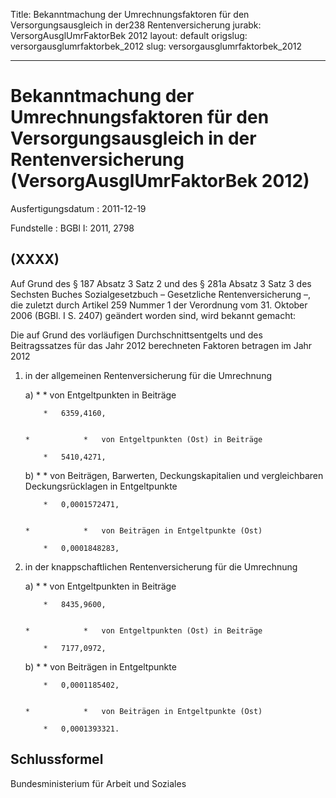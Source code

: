 Title: Bekanntmachung der Umrechnungsfaktoren für den Versorgungsausgleich in der238
  Rentenversicherung
jurabk: VersorgAusglUmrFaktorBek 2012
layout: default
origslug: versorgausglumrfaktorbek_2012
slug: versorgausglumrfaktorbek_2012

---

# Bekanntmachung der Umrechnungsfaktoren für den Versorgungsausgleich in der Rentenversicherung (VersorgAusglUmrFaktorBek 2012)

Ausfertigungsdatum
:   2011-12-19

Fundstelle
:   BGBl I: 2011, 2798


## (XXXX)

Auf Grund des § 187 Absatz 3 Satz 2 und des § 281a Absatz 3 Satz 3 des
Sechsten Buches Sozialgesetzbuch – Gesetzliche Rentenversicherung –,
die zuletzt durch Artikel 259 Nummer 1 der Verordnung vom 31. Oktober
2006 (BGBl. I S. 2407) geändert worden sind, wird bekannt gemacht:

Die auf Grund des vorläufigen Durchschnittsentgelts und des
Beitragssatzes für das Jahr 2012 berechneten Faktoren betragen im Jahr
2012

1.  in der allgemeinen Rentenversicherung für die Umrechnung

    a)
        *            *   von Entgeltpunkten in Beiträge

            *   6359,4160,


        *            *   von Entgeltpunkten (Ost) in Beiträge

            *   5410,4271,





    b)
        *            *   von Beiträgen, Barwerten, Deckungskapitalien und
                vergleichbaren Deckungsrücklagen in Entgeltpunkte

            *   0,0001572471,


        *            *   von Beiträgen in Entgeltpunkte (Ost)

            *   0,0001848283,








2.  in der knappschaftlichen Rentenversicherung für die Umrechnung

    a)
        *            *   von Entgeltpunkten in Beiträge

            *   8435,9600,


        *            *   von Entgeltpunkten (Ost) in Beiträge

            *   7177,0972,





    b)
        *            *   von Beiträgen in Entgeltpunkte

            *   0,0001185402,


        *            *   von Beiträgen in Entgeltpunkte (Ost)

            *   0,0001393321.











## Schlussformel

Bundesministerium für Arbeit und Soziales

